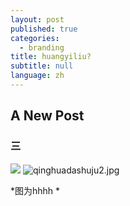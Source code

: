 ```yaml
---
layout: post
published: true
categories:
  - branding
title: huangyiliu?
subtitle: null
language: zh
---
```

## A New Post

### 三

![]({{site.baseurl}}/image/qinghuadashuju2.jpg)
![qinghuadashuju2.jpg]({{site.baseurl}}/image/qinghuadashuju2.jpg)

*图为hhhh *
